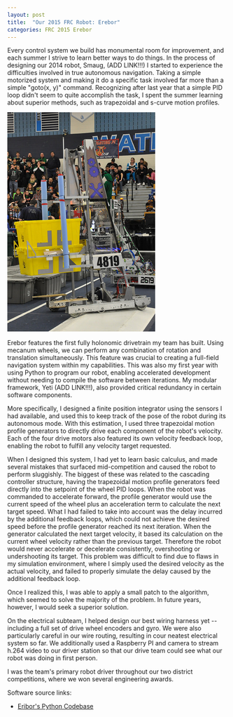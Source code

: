 ```yaml
---
layout: post
title:  "Our 2015 FRC Robot: Erebor"
categories: FRC 2015 Erebor
---
```


Every control system we build has monumental room for improvement, and each summer I strive to learn better ways to do things.
In the process of designing our 2014 robot, Smaug, (ADD LINK!!!) I started to experience the difficulties involved in true autonomous navigation. Taking a simple motorized system and making it do a specific task involved far more than a simple "goto(x, y)" command.
Recognizing after last year that a simple PID loop didn't seem to quite accomplish the task, I spent the summer learning about superior methods, such as trapezoidal and s-curve motion profiles.

![Erebor at the Waterford district competition](/assets/erebor-waterford.jpg)

Erebor features the first fully holonomic drivetrain my team has built. Using mecanum wheels, we can perform any combination of rotation and translation simultaneously.
This feature was crucial to creating a full-field navigation system within my capabilities. This was also my first year with using Python to program our robot, enabling 
accelerated development without needing to compile the software between iterations. My modular framework, Yeti (ADD LINK!!!), also provided critical redundancy in certain 
software components.

More specifically, I designed a finite position integrator using the sensors I had available, and used this to keep track of the pose of the robot during its autonomous mode. With this estimation, I used three trapezoidal motion profile 
generators to directly drive each component of the robot's velocity. Each of the four drive motors also featured its own velocity feedback loop, enabling the robot to fulfill any velocity target requested.
 
When I designed this system, I had yet to learn basic calculus, and made several mistakes that surfaced mid-competition and caused the robot to perform sluggishly.
The biggest of these was related to the cascading controller structure, having the trapezoidal motion profile generators feed directly into the setpoint of the wheel PID loops. 
When the robot was commanded to accelerate forward, the profile generator would use the current speed of the wheel plus an acceleration term to calculate the next target speed. 
What I had failed to take into account was the delay incurred by the additional feedback loops, which could not achieve the desired speed before the profile generator reached its next iteration.
When the generator calculated the next target velocity, it based its calculation on the current wheel velocity rather than the previous target. Therefore the robot would never accelerate or decelerate 
consistently, overshooting or undershooting its target. This problem was difficult to find due to flaws in my simulation environment, where I simply used the desired velocity as the actual 
velocity, and failed to properly simulate the delay caused by the additional feedback loop.

Once I realized this, I was able to apply a small patch to the algorithm, which seemed to solve the majority of the problem. In future years, however, I would seek a superior solution.

On the electrical subteam, I helped design our best wiring harness yet -- including a full set of drive wheel encoders and gyro. We were also particularly careful in our wire routing, resulting in cour neatest electrical system so far.
We additionally used a Raspberry PI and camera to stream h.264 video to our driver station so that our drive team could see what our robot was doing in first person.

I was the team's primary robot driver throughout our two district competitions, where we won several engineering awards.

Software source links:

 - [Eribor's Python Codebase](https://github.com/Team4819/2015-Python-Codebase)